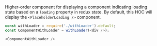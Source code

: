 Higher-order component for displaying a component indicating loading state based on a `loading` property in redux state. By default, this HOC will display the `<PlaceholderLoading />` component.

```js
const withLoader = require('./withLoader').default;
const ComponentWithLoader = withLoader(<div />);

<ComponentWithLoader />
```